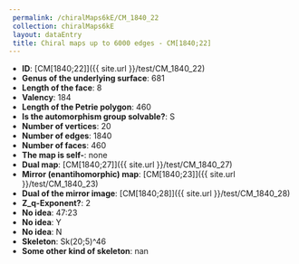 ```yaml
--- 
 permalink: /chiralMaps6kE/CM_1840_22 
 collection: chiralMaps6kE
 layout: dataEntry
 title: Chiral maps up to 6000 edges - CM[1840;22]
---
```


- **ID**: [CM[1840;22]]({{ site.url }}/test/CM_1840_22)
- **Genus of the underlying surface**: 681
- **Length of the face**: 8
- **Valency**: 184
- **Length of the Petrie polygon**: 460
- **Is the automorphism group solvable?**: S
- **Number of vertices**: 20
- **Number of edges**: 1840
- **Number of faces**: 460
- **The map is self-**: none
- **Dual map**: [CM[1840;27]]({{ site.url }}/test/CM_1840_27)
- **Mirror (enantihomorphic) map**: [CM[1840;23]]({{ site.url }}/test/CM_1840_23)
- **Dual of the mirror image**: [CM[1840;28]]({{ site.url }}/test/CM_1840_28)
- **Z_q-Exponent?**: 2
- **No idea**:  47:23
- **No idea**: Y
- **No idea**: N
- **Skeleton**: Sk(20;5)^46
- **Some other kind of skeleton**: nan
